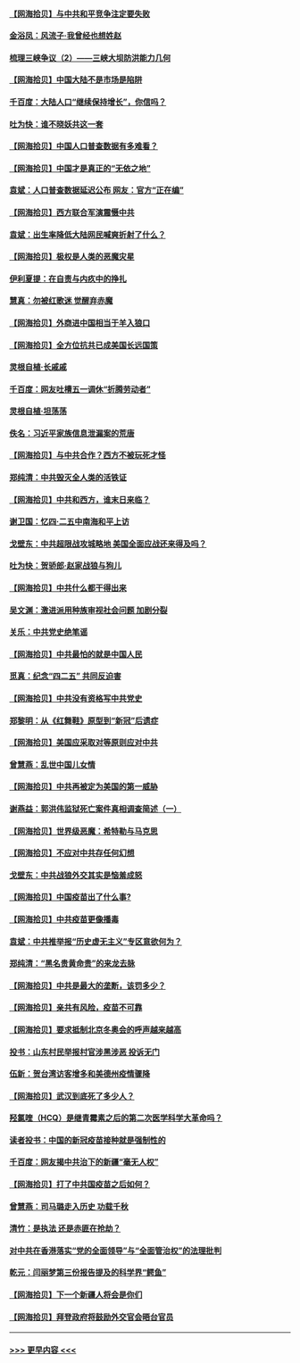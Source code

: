 #### [【网海拾贝】与中共和平竞争注定要失败](../pages/nsc993/n12923326.md?t=05050501) 
#### [金浴凤：风流子‧我曾经也想姓赵](../pages/nsc993/n12920911.md?t=05050501) 
#### [梳理三峡争议（2）——三峡大坝防洪能力几何](../pages/nsc993/n12920173.md?t=05050501) 
#### [【网海拾贝】中国大陆不是市场是陷阱](../pages/nsc993/n12920143.md?t=05050501) 
#### [千百度：大陆人口“继续保持增长”，你信吗？](../pages/nsc993/n12918946.md?t=05050501) 
#### [吐为快：谁不晓妖共这一套](../pages/nsc993/n12918941.md?t=05050501) 
#### [【网海拾贝】中国人口普查数据有多难看？](../pages/nsc993/n12917822.md?t=05050501) 
#### [【网海拾贝】中国才是真正的“无依之地”](../pages/nsc993/n12915845.md?t=05050501) 
#### [袁斌：人口普查数据延迟公布 网友：官方“正在编”](../pages/nsc993/n12915748.md?t=05050501) 
#### [【网海拾贝】西方联合军演震慑中共](../pages/nsc993/n12913466.md?t=05050501) 
#### [袁斌：出生率降低大陆网民喊爽折射了什么？](../pages/nsc993/n12913365.md?t=05050501) 
#### [【网海拾贝】极权是人类的恶魔灾星](../pages/nsc993/n12910697.md?t=05050501) 
#### [伊利夏提：在自责与内疚中的挣扎](../pages/nsc993/n12910493.md?t=05050501) 
#### [慧真：勿被红歌迷 觉醒弃赤魔](../pages/nsc993/n12910485.md?t=05050501) 
#### [【网海拾贝】外商进中国相当于羊入狼口](../pages/nsc993/n12908274.md?t=05050501) 
#### [【网海拾贝】全方位抗共已成美国长远国策](../pages/nsc993/n12906878.md?t=05050501) 
#### [灵根自植‧长戚戚](../pages/nsc993/n12905585.md?t=05050501) 
#### [千百度：网友吐槽五一调休“折腾劳动者”](../pages/nsc993/n12905934.md?t=05050501) 
#### [灵根自植‧坦荡荡](../pages/nsc993/n12905562.md?t=05050501) 
#### [佚名：习近平家族信息泄漏案的荒唐](../pages/nsc993/n12904705.md?t=05050501) 
#### [【网海拾贝】与中共合作？西方不被玩死才怪](../pages/nsc993/n12903873.md?t=05050501) 
#### [郑纯清：中共毁灭全人类的活铁证](../pages/nsc993/n12903785.md?t=05050501) 
#### [【网海拾贝】中共和西方，谁末日来临？](../pages/nsc993/n12903482.md?t=05050501) 
#### [谢卫国：忆四‧二五中南海和平上访](../pages/nsc993/n12902192.md?t=05050501) 
#### [戈壁东：中共超限战攻城略地 美国全面应战还来得及吗？](../pages/nsc993/n12902297.md?t=05050501) 
#### [吐为快：贺骄郎‧赵家战狼与狗儿](../pages/nsc993/n12902280.md?t=05050501) 
#### [【网海拾贝】中共什么都干得出来](../pages/nsc993/n12897500.md?t=05050501) 
#### [吴文渊：激进派用种族审视社会问题 加剧分裂](../pages/nsc993/n12893881.md?t=05050501) 
#### [关乐：中共党史绝笔谣](../pages/nsc993/n12897270.md?t=05050501) 
#### [【网海拾贝】中共最怕的就是中国人民](../pages/nsc993/n12894705.md?t=05050501) 
#### [觅真：纪念“四二五” 共同反迫害](../pages/nsc993/n12894553.md?t=05050501) 
#### [【网海拾贝】中共没有资格写中共党史](../pages/nsc993/n12892231.md?t=05050501) 
#### [郑黎明：从《红舞鞋》原型到“新冠”后遗症](../pages/nsc993/n12890469.md?t=05050501) 
#### [【网海拾贝】美国应采取对等原则应对中共](../pages/nsc993/n12889176.md?t=05050501) 
#### [曾慧燕：乱世中国儿女情](../pages/nsc993/n12887931.md?t=05050501) 
#### [【网海拾贝】中共再被定为美国的第一威胁](../pages/nsc993/n12887580.md?t=05050501) 
#### [谢燕益：郭洪伟监狱死亡案件真相调查简述（一）](../pages/nsc993/n12885648.md?t=05050501) 
#### [【网海拾贝】世界级恶魔：希特勒与马克思](../pages/nsc993/n12884062.md?t=05050501) 
#### [【网海拾贝】不应对中共存任何幻想](../pages/nsc993/n12881460.md?t=05050501) 
#### [戈壁东：中共战狼外交其实是恼羞成怒](../pages/nsc993/n12880392.md?t=05050501) 
#### [【网海拾贝】中国疫苗出了什么事?](../pages/nsc993/n12879124.md?t=05050501) 
#### [【网海拾贝】中共疫苗更像播毒](../pages/nsc993/n12876631.md?t=05050501) 
#### [袁斌：中共推举报“历史虚无主义”专区意欲何为？](../pages/nsc993/n12876530.md?t=05050501) 
#### [郑纯清：“黑名贵黄命贵”的来龙去脉](../pages/nsc993/n12875589.md?t=05050501) 
#### [【网海拾贝】中共是最大的垄断，该罚多少？](../pages/nsc993/n12874006.md?t=05050501) 
#### [【网海拾贝】亲共有风险，疫苗不可靠](../pages/nsc993/n12872224.md?t=05050501) 
#### [【网海拾贝】要求抵制北京冬奥会的呼声越来越高](../pages/nsc993/n12868962.md?t=05050501) 
#### [投书：山东村民举报村官涉黑涉恶 投诉无门](../pages/nsc993/n12869726.md?t=05050501) 
#### [伍新：贺台湾访客增多和美德州疫情骤降](../pages/nsc993/n12865651.md?t=05050501) 
#### [【网海拾贝】武汉到底死了多少人？](../pages/nsc993/n12863707.md?t=05050501) 
#### [羟氯喹（HCQ）是继青霉素之后的第二次医学科学大革命吗？](../pages/nsc993/n12638564.md?t=05050501) 
#### [读者投书：中国的新冠疫苗接种就是强制性的](../pages/nsc993/n12859932.md?t=05050501) 
#### [千百度：网友揭中共治下的新疆“毫无人权”](../pages/nsc993/n12858385.md?t=05050501) 
#### [【网海拾贝】打了中共国疫苗之后如何？](../pages/nsc993/n12857866.md?t=05050501) 
#### [曾慧燕：司马璐走入历史 功载千秋](../pages/nsc993/n12856996.md?t=05050501) 
#### [清竹：是执法 还是赤匪在抢劫？](../pages/nsc993/n12856952.md?t=05050501) 
#### [对中共在香港落实“党的全面领导”与“全面管治权”的法理批判](../pages/nsc993/n12856929.md?t=05050501) 
#### [乾元：闫丽梦第三份报告提及的科学界“鳄鱼”](../pages/nsc993/n12855985.md?t=05050501) 
#### [【网海拾贝】下一个新疆人将会是你们](../pages/nsc993/n12855864.md?t=05050501) 
#### [【网海拾贝】拜登政府将鼓励外交官会晤台官员](../pages/nsc993/n12853615.md?t=05050501) 

----
#### [ >>> 更早内容 <<< ](../indexes/nsc993-earlier.md)
